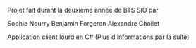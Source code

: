 Projet fait durant la deuxième année de BTS SIO par

Sophie Nourry
Benjamin Forgeron
Alexandre Chollet

Application client lourd en C#
(Plus d'informations par la suite)
